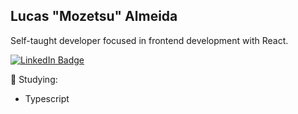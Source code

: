 ## Lucas "Mozetsu" Almeida

Self-taught developer focused in frontend development with React.

[![LinkedIn Badge](https://img.shields.io/badge/Mozetsu-424a53?style=flat-square&labelColor=424a53&logo=linkedin&logoColor=white&link=https://www.linkedin.com/in/mozetsu)](https://www.linkedin.com/in/mozetsu/)

📖 Studying:

- Typescript
